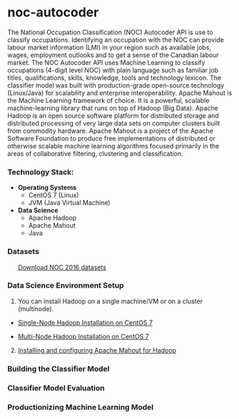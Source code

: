 # noc-autocoder
The National Occupation Classification (NOC) Autocoder API is use to classify occupations. Identifying an occupation with the NOC can provide labour market information (LMI) in your region such as available jobs, wages, employment outlooks and to get a sense of the Canadian labour market. The NOC Autocoder API uses Machine Learning to classify occupations (4-digit level NOC) with plain language such as familiar job titles, qualifications, skills, knowledge, tools and technology lexicon. The classifier model was built with production-grade open-source technology (Linux/Java) for scalability and enterprise interoperability. Apache Mahout is the Machine Learning framework of choice. It is a powerful, scalable machine-learning library that runs on top of Hadoop (Big Data). Apache Hadoop is an open source software platform for distributed storage and distributed processing of very large data sets on computer clusters built from commodity hardware. Apache Mahout is a project of the Apache Software Foundation to produce free implementations of distributed or otherwise scalable machine learning algorithms focused primarily in the areas of collaborative filtering, clustering and classification.  

### Technology Stack:

- **Operating Systems**
  + CentOS 7 (Linux)
  + JVM (Java Virtual Machine)
- **Data Science**
  + Apache Hadoop
  + Apache Mahout
  + Java

### Datasets

&nbsp;&nbsp;&nbsp;&nbsp;&nbsp;&nbsp;[Download NOC 2016 datasets ](https://open.canada.ca/data/dataset/f1f287de-1208-490d-9faf-302d343df0eb)

### Data Science Environment Setup

1. You can install Hadoop on a single machine/VM or on a cluster (multinode).

  + [Single-Node Hadoop Installation on CentOS 7](https://github.com/LMID-DIMT/noc-autocoder/wiki/Single-Node-Hadoop-Installation-on-CentOS-7)

  + [Multi-Node Hadoop Installation on CentOS 7](Multi-Node-Hadoop-Installation-on-CentOS-7)

2. [Installing and configuring Apache Mahout for Hadoop](https://github.com/LMID-DIMT/noc-autocoder/wiki/Installing-and-configuring-Apache-Mahout-for-Hadoop)

### Building the Classifier Model

### Classifier Model Evaluation

### Productionizing Machine Learning Model
